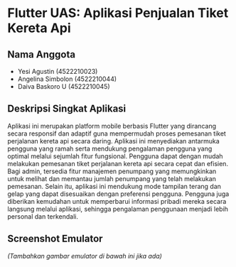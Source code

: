 # Flutter UAS: Aplikasi Penjualan Tiket Kereta Api

## Nama Anggota
- Yesi Agustin (4522210023)  
- Angelina Simbolon (4522210044)  
- Daiva Baskoro U (4522210045)

## Deskripsi Singkat Aplikasi
Aplikasi ini merupakan platform mobile berbasis Flutter yang dirancang secara responsif dan adaptif guna mempermudah proses pemesanan tiket perjalanan kereta api secara daring. Aplikasi ini menyediakan antarmuka pengguna yang ramah serta mendukung pengalaman pengguna yang optimal melalui sejumlah fitur fungsional. Pengguna dapat dengan mudah melakukan pemesanan tiket perjalanan kereta api secara cepat dan efisien. Bagi admin, tersedia fitur manajemen penumpang yang memungkinkan untuk melihat dan memantau jumlah penumpang yang telah melakukan pemesanan. Selain itu, aplikasi ini mendukung mode tampilan terang dan gelap yang dapat disesuaikan dengan preferensi pengguna. Pengguna juga diberikan kemudahan untuk memperbarui informasi pribadi mereka secara langsung melalui aplikasi, sehingga pengalaman penggunaan menjadi lebih personal dan terkendali.

## Screenshot Emulator
_(Tambahkan gambar emulator di bawah ini jika ada)_

